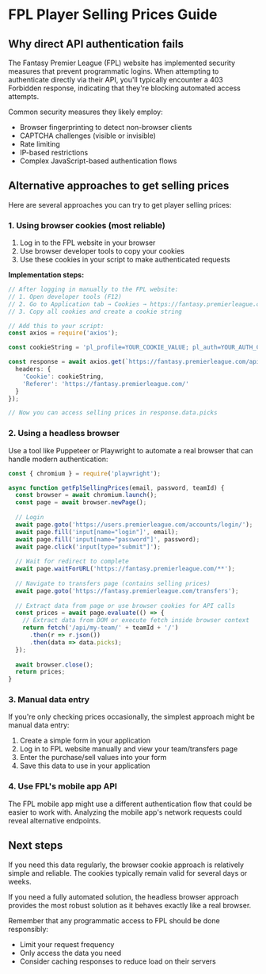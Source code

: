 # FPL Player Selling Prices Guide

## Why direct API authentication fails

The Fantasy Premier League (FPL) website has implemented security measures that prevent programmatic logins. When attempting to authenticate directly via their API, you'll typically encounter a 403 Forbidden response, indicating that they're blocking automated access attempts.

Common security measures they likely employ:
- Browser fingerprinting to detect non-browser clients
- CAPTCHA challenges (visible or invisible)
- Rate limiting
- IP-based restrictions
- Complex JavaScript-based authentication flows

## Alternative approaches to get selling prices

Here are several approaches you can try to get player selling prices:

### 1. Using browser cookies (most reliable)

1. Log in to the FPL website in your browser
2. Use browser developer tools to copy your cookies
3. Use these cookies in your script to make authenticated requests

**Implementation steps:**
```typescript
// After logging in manually to the FPL website:
// 1. Open developer tools (F12)
// 2. Go to Application tab → Cookies → https://fantasy.premierleague.com
// 3. Copy all cookies and create a cookie string

// Add this to your script:
const axios = require('axios');

const cookieString = 'pl_profile=YOUR_COOKIE_VALUE; pl_auth=YOUR_AUTH_COOKIE; etc...';

const response = await axios.get(`https://fantasy.premierleague.com/api/my-team/${teamId}/`, {
  headers: {
    'Cookie': cookieString,
    'Referer': 'https://fantasy.premierleague.com/'
  }
});

// Now you can access selling prices in response.data.picks
```

### 2. Using a headless browser

Use a tool like Puppeteer or Playwright to automate a real browser that can handle modern authentication:

```typescript
const { chromium } = require('playwright');

async function getFplSellingPrices(email, password, teamId) {
  const browser = await chromium.launch();
  const page = await browser.newPage();
  
  // Login
  await page.goto('https://users.premierleague.com/accounts/login/');
  await page.fill('input[name="login"]', email);
  await page.fill('input[name="password"]', password);
  await page.click('input[type="submit"]');
  
  // Wait for redirect to complete
  await page.waitForURL('https://fantasy.premierleague.com/**');
  
  // Navigate to transfers page (contains selling prices)
  await page.goto('https://fantasy.premierleague.com/transfers');
  
  // Extract data from page or use browser cookies for API calls
  const prices = await page.evaluate(() => {
    // Extract data from DOM or execute fetch inside browser context
    return fetch('/api/my-team/' + teamId + '/')
      .then(r => r.json())
      .then(data => data.picks);
  });
  
  await browser.close();
  return prices;
}
```

### 3. Manual data entry

If you're only checking prices occasionally, the simplest approach might be manual data entry:

1. Create a simple form in your application
2. Log in to FPL website manually and view your team/transfers page
3. Enter the purchase/sell values into your form
4. Save this data to use in your application

### 4. Use FPL's mobile app API

The FPL mobile app might use a different authentication flow that could be easier to work with. Analyzing the mobile app's network requests could reveal alternative endpoints.

## Next steps

If you need this data regularly, the browser cookie approach is relatively simple and reliable. The cookies typically remain valid for several days or weeks.

If you need a fully automated solution, the headless browser approach provides the most robust solution as it behaves exactly like a real browser.

Remember that any programmatic access to FPL should be done responsibly:
- Limit your request frequency
- Only access the data you need
- Consider caching responses to reduce load on their servers 